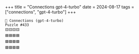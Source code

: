 +++
title = "Connections gpt-4-turbo"
date = 2024-08-17
tags = ["connections", "gpt-4-turbo"]
+++

```text
🤖 Connections (gpt-4-turbo) 
Puzzle #433
🟨🟨🟨🟨
🟦🟦🟦🟦
🟪🟪🟪🟪
🟩🟩🟩🟩
```

